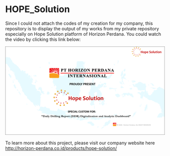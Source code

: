 # HOPE_Solution
Since I could not attach the codes of my creation for my company, this repository is to display the output of my works from my private repository especially on Hope Solution platform of Horizon Perdana. You could watch the video by clicking this link below:

[![Watch the video](https://github.com/panjoel4/Python_for_Geoscientist-Pycon2020/blob/main/Images/thumbnail.PNG)](https://www.youtube.com/watch?v=UQr0DEzQQyw)

To learn more about this project, please visit our company website here http://horizon-perdana.co.id/products/hope-solution/
